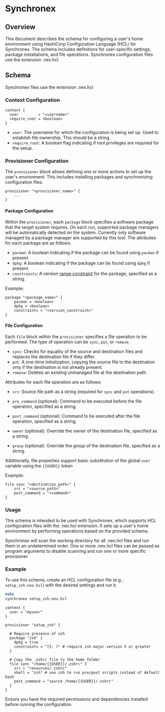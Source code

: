 # Synchronex

## Overview

This document describes the schema for configuring a user's home environment using HashiCorp Configuration Language (HCL) 
for Synchronex. The schema includes definitions for user-specific settings, package installations, and file operations. 
Synchronex configuration files use the extension .nex.hcl.

## Schema

Synchronex files use the extension .nex.hcl

### Context Configuration

```hcl
context {
  user         = "<username>"
  require_root = <boolean>
}
```

- `user`: The username for which the configuration is being set up.  Used to establish file ownership.  This should be a string.
- `require_root`: A boolean flag indicating if root privileges are required for the setup.

### Provisioner Configuration

The `provisioner` block allows defining one or more actions to set up the user's environment. This includes installing packages and synchronizing configuration files.

```hcl
provisioner "<provisioner_name>" {
    ...
}
```

#### Package Configuration

Within the `provisioner`, each `package` block specifies a software package that the target system requires. On each run, supported
package managers will be automatically detected on the system.  Currently only software managed by a package manager are supported
by this tool.  The attributes for each package are as follows:

- `pacman`: A boolean indicating if the package can be found using `pacman` if present.
- `dpkg`: A boolean indicating if the package can be found using `dpkg` if present.
- `constraints`: A version [range constraint](https://maven.apache.org/enforcer/enforcer-rules/versionRanges.html) for the package, specified as a string.

Example:
```hcl
package "<package_name>" {
    pacman = <boolean>
    dpkg = <boolean>
    constraints = "<version_constraint>"
}
```

#### File Configuration

Each `file` block within the `provisioner` specifies a file operation to be performed. The type of operation can be `sync`, `put`, or `remove`.

- `sync`: Checks for equality of the source and destination files and replaces the destination file if they differ.
- `put`: A one-time initialization, copying the source file to the destination only if the destination is not already present.
- `remove`: Deletes an existing unmanaged file at the destination path.

Attributes for each file operation are as follows:

- `src`: Source file path as a string (required for `sync` and `put` operations).
- `pre_command` (optional): Command to be executed before the file operation, specified as a string.
- `post_command` (optional): Command to be executed after the file operation, specified as a string.

- `owner` (optional): Override the owner of the destination file, specified as a string.
- `group` (optional): Override the group of the destination file, specified as a string.

Additionally, file properties support basic substitution of the global `user` variable using the `{{USER}}` token

Example:
```hcl
file sync "<destination_path>" {
    src = "<source_path>"
    post_command = "<command>"
}
```

### Usage

This schema is intended to be used with Synchronex, which supports HCL configuration files with the .nex.hcl extension. 
It sets up a user's home environment by performing operations based on the provided schema.

Synchronex will scan the working directory for all .nex.hcl files and run them in an undetermined order.  One or more
.nex.hcl files can be passed as program arguments to disable scanning and run one or more specific provisioner

### Example

To use this schema, create an HCL configuration file (e.g., `setup_zsh.nex.hcl`) with the desired settings and run it.

```sh
make
synchronex setup_zsh.nex.hcl
```

```hcl
context {
  user = "myuser"
}

provisioner "setup_zsh" {

  # Require presence of zsh
  package "zsh" {
    dpkg = true
    constraints = "[5, )" # require zsh major version 5 or greater
  }

  # Copy the .zshrc file to the home folder
  file sync "/home/{{USER}}/.zshrc" {
    src = "resources/.zshrc"
    shell = "zsh" # use zsh to run pre/post scripts instead of default bash
    post_command = "source /home/{{USER}}/.zshrc"
  }
}

```

Ensure you have the required permissions and dependencies installed before running the configuration.
